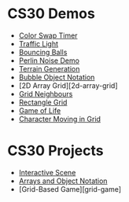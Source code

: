 # CS30 Demos 
- [Color Swap Timer](color-time-swap)
- [Traffic Light](traffic-light)
- [Bouncing Balls](bouncing-balls)
- [Perlin Noise Demo](perlin)
- [Terrain Generation](terrain-generation)
- [Bubble Object Notation](bubbles)
- [2D Array Grid][2d-array-grid]
- [Grid Neighbours](neighbors)
- [Rectangle Grid](rectangle-grid)
- [Game of Life](game-of-life)
- [Character Moving in Grid](character-grid)

# CS30 Projects
- [Interactive Scene](interactive-scene)
- [Arrays and Object Notation](arrays-and-object-notation)
- [Grid-Based Game][grid-game]